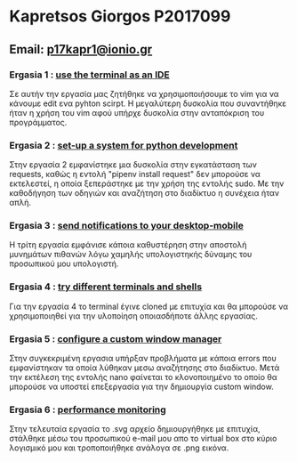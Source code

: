 # Kapretsos Giorgos P2017099
## Email: p17kapr1@ionio.gr


### Ergasia 1 : [use the terminal as an IDE](https://asciinema.org/a/6RZcW150ZthZCgZP7N3TKGqnE)
  Σε αυτήν την εργασία μας ζητήθηκε να χρησιμοποιήσουμε το vim για να κάνουμε edit ενα pyhton scirpt. Η μεγαλύτερη δυσκολία που συναντήθηκε ήταν η χρήση του vim αφού υπήρχε δυσκολία στην ανταπόκριση του προγράμματος.

### Ergasia 2 : [set-up a system for python development](https://asciinema.org/a/N5GZgqcsRECMEJ8fT8O5uPVeT)
  Στην εργασία 2 εμφανίστηκε μια δυσκολία στην εγκατάσταση των requests, καθώς η εντολή "pipenv install request" δεν μπορούσε να εκτελεστεί, η οποία ξεπεράστηκε με την χρήση της εντολής sudo. Με την καθοδήγηση των οδηγιών και αναζήτηση στο διαδίκτυο η συνέχεια ήταν απλή.
  
### Ergasia 3 : [send notifications to your desktop-mobile](https://asciinema.org/a/rRTiZrHWXw3OSeFp5lXB9RGGL)
  Η τρίτη εργασία εμφάνισε κάποια καθυστέρηση στην αποστολή μυνημάτων πιθανών λόγω χαμηλής υπολογιστηκής δύναμης του προσωπικού μου 
 υπολογιστή.
  
### Ergasia 4 : [try different terminals and shells](https://asciinema.org/a/pz8SbpGkpHuUqihIqV9NL0V8r)
  Για την εργασία 4 το terminal έγινε cloned με επιτυχία και θα μπορούσε να χρησιμοποιηθεί για την υλοποίηση οποιασδήποτε άλλης εργασίας.
  
### Ergasia 5 : [configure a custom window manager](https://asciinema.org/a/6vbFR8GzLJnHNjVn8ZcidI2hr)
  Στην συγκεκριμένη εργασια υπήρξαν προβλήματα με κάποια errors που εμφανίστηκαν τα οποία λύθηκαν μεσω αναζήτησης στο διαδίκτυο. Μετά την εκτέλεση της εντολής nano φαίνεται το κλονοποιημένο το οποίο θα μπορούσε να υποστεί επεξεργασία για την δημιουργία custom window.

### Ergasia 6 : [performance monitoring](https://asciinema.org/a/eSGBwEzJNNwrBzHxXOV3O6MIv)
  Στην τελευταία εργασία το .svg αρχείο δημιουργήθηκε με επιτυχία, στάλθηκε μέσω του προσωπικού e-mail μου απο το virtual box στο κύριο 
 λογισμικό μου και τροποποιήθηκε ανάλογα σε .png εικόνα.
